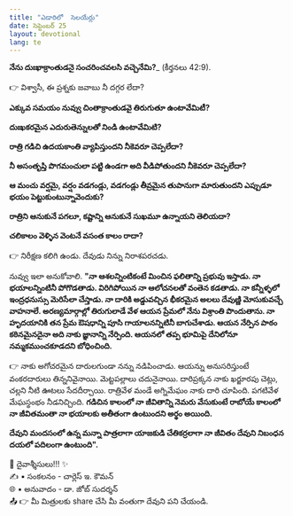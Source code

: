 ```yaml
---
title: "ఎడారిలో  సెలయేర్లు"
date: సెప్టెంబర్ 25
layout: devotional
lang: te
---
```


**నేను దుఃఖాక్రాంతుడనై సంచరించవలసి వచ్చెనేమి?**_ (కీర్తనలు 42:9).

👉 విశ్వాసీ, ఈ ప్రశ్నకు జవాబు నీ దగ్గర లేదా? 

**ఎక్కువ సమయం నువ్వు చింతాక్రాంతుడవై తిరుగుతూ ఉంటావేమిటీ?**

 **దుఃఖకరమైన ఎదురుతెన్నులతో నిండి ఉంటావేమిటి?**

 **రాత్రి గడిచి ఉదయకాంతి వ్యాపిస్తుందని నీకెవరూ చెప్పలేదా?**

 **నీ అసంతృప్తి పొగమంచులా పట్టి ఉండగా అది వీడిపోతుందని నీకెవరూ చెప్పలేదా?**

 **ఆ మంచు వర్షమై, వర్షం వడగండ్లు, వడగండ్లు తీవ్రమైన తుపానుగా మారుతుందని ఎప్పుడూ భయం పెట్టుకుంటున్నావెందుకు?**

 **రాత్రిని ఆనుకునే పగలూ, కష్టాన్ని ఆనుకునే సుఖమూ ఉన్నాయని తెలియదా?**

 **చలికాలం వెళ్ళిన వెంటనే వసంత కాలం రాదా?**

👉  నిరీక్షణ కలిగి ఉండు. దేవుడు నిన్ను నిరాశపరచడు. 

నువ్వు ఇలా అనుకోవాలి. **"నా ఆశలన్నింటికంటే మించిన ఫలితాన్ని ప్రభువు ఇస్తాడు. నా భయాలన్నింటినీ పోగొడతాడు. విరిగిపోయిన నా ఆలోచనలతో వంతెన కడతాడు. నా కన్నీళ్ళలో ఇంద్రధనుస్సు మెరిసేలా చేస్తాడు. నా దారికి అడ్డువచ్చిన భీకరమైన అలలు దేవుణ్ణి మోసుకువచ్చే వాహనాలే. అరణ్యమార్గాల్లో తిరుగులాడే వేళ ఆయన ప్రేమలో నేను విశ్రాంతి పొందుతాను. నా హృదయానికి తన ప్రేమ ఔషధాన్ని పూసి గాయాలనన్నిటినీ బాగుచేశాడు. ఆయన నేర్పిన పాఠం కఠినమైనదైనా అది నాకు జ్ఞానాన్ని నేర్పింది. ఆయనలో తప్ప భూమిపై దేనిలోనూ నమ్మకముంచకూడదని బోధించింది.** 

👉 నాకు అగోచరమైన దారులగుండా నన్ను నడిపించాడు. ఆయన్ను అనుసరిస్తుంటే వంకరదారులు తిన్ననివైనాయి. మెట్టపల్లాలు చదునైనాయి. దారిప్రక్కన నాకు ఖర్జూరపు చెట్లు, చల్లని నీటి ఊటలు సేదదీర్చాయి. రాత్రివేళ మండే అగ్నిమేఘం నాకు దారి చూపింది. పగటివేళ మేఘస్థంభం నీడనిచ్చింది. **గడిచిన కాలంలో నా జీవితాన్ని నెమరు వేసుకుంటే రాబోయే కాలంలో నా జీవితమంతా నా భయాలకు అతీతంగా ఉంటుందని అర్థం అయింది.**

 **దేవుని మందసంలో ఉన్న మన్నా పాత్రలాగా యాజకుడి చేతికర్రలాగా నా జీవితం దేవుని నిబంధన దయలో పదిలంగా ఉంటుంది".**

<div class="blessing">🙏 <span class="bless-text">దైవాశ్శీసులు!!!</span> ✨</div>

<div class="credit">✍️ <span class="credit-text">▪ సంకలనం - చార్లెస్ ఇ. కౌమన్</span></div>
<div class="credit">🌐 <span class="credit-text">▪ అనువాదం - డా. జోబ్ సుదర్శన్</span></div>


<div class="share">📤 👉 <span class="share-text">మీ మిత్రులకు share చేసి మీ వంతుగా దేవుని పని చేయండి.</span></div>
